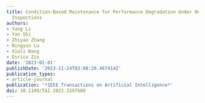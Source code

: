 ```yaml
---
title: Condition-Based Maintenance for Performance Degradation Under Nonperiodic Unreliable
  Inspections
authors:
- Yang Li
- Yan Shi
- Zhiyao Zhang
- Ningyun Lu
- Xiuli Wang
- Enrico Zio
date: '2023-01-01'
publishDate: '2023-11-24T03:08:20.467414Z'
publication_types:
- article-journal
publication: '*IEEE Transactions on Artificial Intelligence*'
doi: 10.1109/TAI.2022.3197680
---
```

